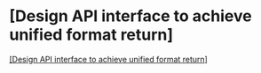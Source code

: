 # [Design API interface to achieve unified format return]
[[Design API interface to achieve unified format return]](https://aiwithcloud.com/2022/09/16/design_api_interface_to_achieve_unified_format_return/)